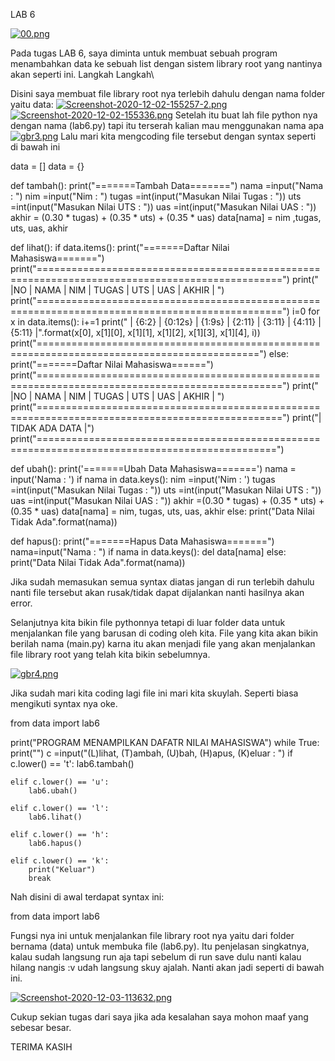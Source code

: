 LAB 6

[![00.png](https://i.postimg.cc/nVkzZsH1/00.png)](https://postimg.cc/RqW9LZJ3)

Pada tugas LAB 6, saya diminta untuk membuat sebuah program menambahkan data ke sebuah list dengan sistem library root yang nantinya akan seperti ini.
 Langkah Langkah\
 
 Disini saya membuat file library root nya terlebih dahulu dengan nama folder yaitu data:
 [![Screenshot-2020-12-02-155257-2.png](https://i.postimg.cc/02zq3rrj/Screenshot-2020-12-02-155257-2.png)](https://postimg.cc/GHnNTLFn)
 [![Screenshot-2020-12-02-155336.png](https://i.postimg.cc/y8024RK1/Screenshot-2020-12-02-155336.png)](https://postimg.cc/yDYL0kWt)
 Setelah itu buat lah file python nya dengan nama (lab6.py) tapi itu terserah kalian mau menggunakan nama apa
 [![gbr3.png](https://i.postimg.cc/dVRNSKRD/gbr3.png)](https://postimg.cc/683hygmN)
 Lalu mari kita mengcoding file tersebut dengan syntax seperti di bawah ini
 
 data = []
data = {}

def tambah():
        print("=======Tambah Data=======")
        nama    =input("Nama                :  ")
        nim     =input("Nim                 :  ")
        tugas   =int(input("Masukan Nilai Tugas :  "))
        uts     =int(input("Masukan Nilai UTS   :  "))
        uas     =int(input("Masukan Nilai UAS   :  "))
        akhir   = (0.30 * tugas) + (0.35 * uts) + (0.35 * uas)
        data[nama] = nim ,tugas, uts, uas, akhir

def lihat():
    if data.items():
        print("=======Daftar Nilai Mahasiswa=======")
        print("================================================================================================")
        print(" |NO   |     NAMA      |    NIM    |     TUGAS    |     UTS     |       UAS    |    AKHIR     | ")
        print("================================================================================================")
        i=0
        for x in data.items():
            i+=1
            print(" | {6:2}  |  {0:12s} | {1:9s} | {2:11}  | {3:11} | {4:11}  |  {5:11} |".format(x[0], x[1][0], x[1][1], x[1][2], x[1][3], x[1][4], i))
            print("============================================================================================")
    else:
        print("=======Daftar Nilai Mahasiswa======")
        print("================================================================================================")
        print(" |NO   |     NAMA      |    NIM    |     TUGAS    |     UTS     |       UAS    |    AKHIR     | ")
        print("================================================================================================")
        print("|                                      TIDAK ADA DATA                                         |")
        print("===============================================================================================")

def ubah():
        print('=======Ubah Data Mahasiswa=======')
        nama = input('Nama                :  ')
        if nama in data.keys():
            nim     =input('Nim                 :  ')
            tugas   =int(input("Masukan Nilai Tugas :  "))
            uts     =int(input("Masukan Nilai UTS   :  "))
            uas     =int(input("Masukan Nilai UAS   :  "))
            akhir   =(0.30 * tugas) + (0.35 * uts) + (0.35 * uas)
            data[nama] = nim, tugas, uts, uas, akhir
        else:
            print("Data Nilai Tidak Ada".format(nama))

def hapus():
        print("=======Hapus Data Mahasiswa=======")
        nama=input("Nama :  ")
        if nama in data.keys():
            del data[nama]
        else:
            print("Data Nilai Tidak Ada".format(nama))


Jika sudah memasukan semua syntax diatas jangan di run terlebih dahulu nanti file tersebut akan rusak/tidak dapat dijalankan nanti hasilnya akan error.

Selanjutnya kita bikin file pythonnya tetapi di luar folder data untuk menjalankan file yang barusan di coding oleh kita. File yang kita akan bikin berilah nama (main.py) karna itu akan menjadi file yang akan menjalankan file library root yang telah kita bikin sebelumnya.

[![gbr4.png](https://i.postimg.cc/1RcHQKnY/gbr4.png)](https://postimg.cc/G9tYPGjk)

Jika sudah mari kita coding lagi file ini mari kita skuylah. Seperti biasa mengikuti syntax nya oke.

from data import lab6

print("PROGRAM MENAMPILKAN DAFATR NILAI MAHASISWA")
while True:
    print("")
    c =input("(L)lihat, (T)ambah, (U)bah, (H)apus, (K)eluar : ")
    if c.lower() == 't':
        lab6.tambah()

    elif c.lower() == 'u':
        lab6.ubah()

    elif c.lower() == 'l':
        lab6.lihat()

    elif c.lower() == 'h':
        lab6.hapus()

    elif c.lower() == 'k':
        print("Keluar")
        break

Nah disini di awal terdapat syntax ini:

from data import lab6

Fungsi nya ini untuk menjalankan file library root nya yaitu dari folder bernama (data) untuk membuka file (lab6.py). Itu penjelasan singkatnya, kalau sudah langsung run aja tapi sebelum di run save dulu nanti kalau hilang nangis :v udah langsung skuy ajalah. Nanti akan jadi seperti di bawah ini.

[![Screenshot-2020-12-03-113632.png](https://i.postimg.cc/DfgqDyH9/Screenshot-2020-12-03-113632.png)](https://postimg.cc/vD4gxMQh)

Cukup sekian tugas dari saya jika ada kesalahan saya mohon maaf yang sebesar besar.

TERIMA KASIH
